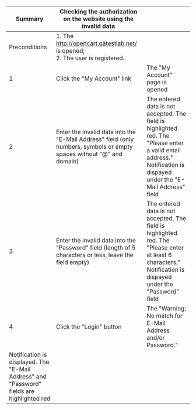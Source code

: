 |Summary|Checking the authorization on the website using the invalid data||
|---|---|---|
|Preconditions|1. The http://opencart.qatestlab.net/ is opened;<br/>2. The user is registered.|
|1|Click the "My Account" link|The "My Account" page is opened|
|2|Enter the invalid data into the "E-Mail Address" field (only numbers, symbols or empty spaces without "@" and domain)|The entered data is not accepted. The field is highlighted red. The  "Please enter a valid email address." Notification is dispayed under the "E-Mail Address" field|
|3|Enter the invalid data into the "Password" field (length of 5 characters or less, leave the field empty)|The entered data is not accepted. The field is highlighted red. The "Please enter at least 6 characters." Notification is dispayed under the "Password" field|
|4|Click the "Login" button|The "Warning: No match for E-Mail Address and/or Password."
Notification is displayed. The "E-Mail Address" and "Password" fields are highlighted red|
